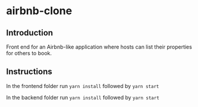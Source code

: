 # airbnb-clone
## Introduction
Front end for an Airbnb-like application where hosts can list their properties for others to book. 

## Instructions
In the frontend folder run `yarn install` followed by `yarn start`

In the backend folder run `yarn install` followed by `yarn start`
